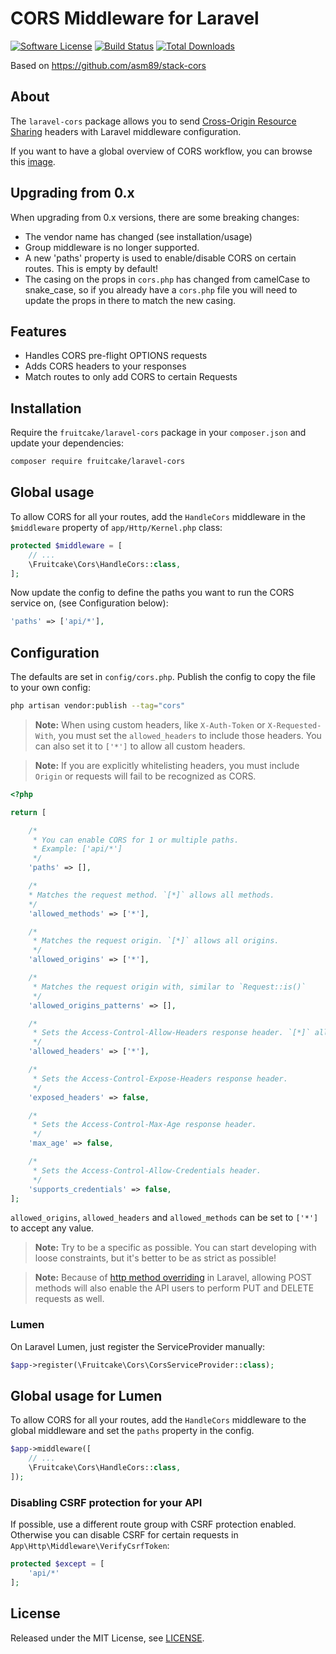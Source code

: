 # CORS Middleware for Laravel

[![Software License][ico-license]](LICENSE.md)
[![Build Status][ico-travis]][link-travis]
[![Total Downloads][ico-downloads]][link-downloads]

Based on https://github.com/asm89/stack-cors

## About

The `laravel-cors` package allows you to send [Cross-Origin Resource Sharing](http://enable-cors.org/)
headers with Laravel middleware configuration.

If you want to have a global overview of CORS workflow, you can  browse
this [image](http://www.html5rocks.com/static/images/cors_server_flowchart.png).

## Upgrading from 0.x
When upgrading from 0.x versions, there are some breaking changes:
 - The vendor name has changed (see installation/usage)
 - Group middleware is no longer supported.
 - A new 'paths' property is used to enable/disable CORS on certain routes. This is empty by default!
 - The casing on the props in `cors.php` has changed from camelCase to snake_case, so if you already have a `cors.php` file you will need to update the props in there to match the new casing.

## Features

* Handles CORS pre-flight OPTIONS requests
* Adds CORS headers to your responses
* Match routes to only add CORS to certain Requests

## Installation

Require the `fruitcake/laravel-cors` package in your `composer.json` and update your dependencies:
```sh
composer require fruitcake/laravel-cors
```

## Global usage

To allow CORS for all your routes, add the `HandleCors` middleware in the `$middleware` property of  `app/Http/Kernel.php` class:

```php
protected $middleware = [
    // ...
    \Fruitcake\Cors\HandleCors::class,
];
```

Now update the config to define the paths you want to run the CORS service on, (see Configuration below):

```php 
'paths' => ['api/*'],
```

## Configuration

The defaults are set in `config/cors.php`. Publish the config to copy the file to your own config:
```sh
php artisan vendor:publish --tag="cors"
```
> **Note:** When using custom headers, like `X-Auth-Token` or `X-Requested-With`, you must set the `allowed_headers` to include those headers. You can also set it to `['*']` to allow all custom headers.

> **Note:** If you are explicitly whitelisting headers, you must include `Origin` or requests will fail to be recognized as CORS.

    
```php
<?php

return [

    /*
     * You can enable CORS for 1 or multiple paths.
     * Example: ['api/*']
     */
    'paths' => [],

    /*
    * Matches the request method. `[*]` allows all methods.
    */
    'allowed_methods' => ['*'],

    /*
     * Matches the request origin. `[*]` allows all origins.
     */
    'allowed_origins' => ['*'],

    /*
     * Matches the request origin with, similar to `Request::is()`
     */
    'allowed_origins_patterns' => [],

    /*
     * Sets the Access-Control-Allow-Headers response header. `[*]` allows all headers.
     */
    'allowed_headers' => ['*'],

    /*
     * Sets the Access-Control-Expose-Headers response header.
     */
    'exposed_headers' => false,

    /*
     * Sets the Access-Control-Max-Age response header.
     */
    'max_age' => false,

    /*
     * Sets the Access-Control-Allow-Credentials header.
     */
    'supports_credentials' => false,
];

```

`allowed_origins`, `allowed_headers` and `allowed_methods` can be set to `['*']` to accept any value.

> **Note:** Try to be a specific as possible. You can start developing with loose constraints, but it's better to be as strict as possible!

> **Note:** Because of [http method overriding](http://symfony.com/doc/current/reference/configuration/framework.html#http-method-override) in Laravel, allowing POST methods will also enable the API users to perform PUT and DELETE requests as well.

### Lumen

On Laravel Lumen, just register the ServiceProvider manually:

```php
$app->register(\Fruitcake\Cors\CorsServiceProvider::class);
```

## Global usage for Lumen
To allow CORS for all your routes, add the `HandleCors` middleware to the global middleware and set the `paths` property in the config.
```php
$app->middleware([
    // ...
    \Fruitcake\Cors\HandleCors::class,
]);
```

### Disabling CSRF protection for your API

If possible, use a different route group with CSRF protection enabled. 
Otherwise you can disable CSRF for certain requests in `App\Http\Middleware\VerifyCsrfToken`:

```php
protected $except = [
    'api/*'
];
```
    
## License

Released under the MIT License, see [LICENSE](LICENSE).

[ico-version]: https://img.shields.io/packagist/v/fruitcake/laravel-cors.svg?style=flat-square
[ico-license]: https://img.shields.io/badge/license-MIT-brightgreen.svg?style=flat-square
[ico-travis]: https://img.shields.io/travis/fruitcake/laravel-cors/master.svg?style=flat-square
[ico-scrutinizer]: https://img.shields.io/scrutinizer/coverage/g/fruitcake/laravel-cors.svg?style=flat-square
[ico-code-quality]: https://img.shields.io/scrutinizer/g/fruitcake/laravel-cors.svg?style=flat-square
[ico-downloads]: https://img.shields.io/packagist/dt/fruitcake/laravel-cors.svg?style=flat-square

[link-packagist]: https://packagist.org/packages/fruitcake/laravel-cors
[link-travis]: https://travis-ci.org/fruitcake/laravel-cors
[link-scrutinizer]: https://scrutinizer-ci.com/g/fruitcake/laravel-cors/code-structure
[link-code-quality]: https://scrutinizer-ci.com/g/fruitcake/laravel-cors
[link-downloads]: https://packagist.org/packages/fruitcake/laravel-cors
[link-author]: https://github.com/fruitcake
[link-contributors]: ../../contributors
